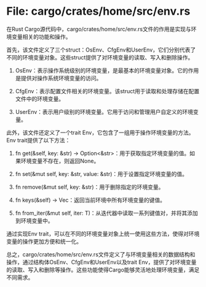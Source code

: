 # File: cargo/crates/home/src/env.rs

在Rust Cargo源代码中，cargo/crates/home/src/env.rs文件的作用是实现与环境变量相关的功能和操作。

首先，该文件定义了三个struct：OsEnv、CfgEnv和UserEnv，它们分别代表了不同的环境变量对象。这些struct提供了对环境变量的读取、写入和删除操作。

1. OsEnv：表示操作系统级别的环境变量，是最基本的环境变量对象。它的作用是提供对操作系统环境变量的访问。

2. CfgEnv：表示配置文件相关的环境变量。该struct用于读取和处理存储在配置文件中的环境变量。

3. UserEnv：表示用户级别的环境变量。它用于访问和管理用户自定义的环境变量。

此外，该文件还定义了一个trait Env，它包含了一组用于操作环境变量的方法。Env trait提供了以下方法：

1. fn get(&self, key: &str) -> Option<&str>：用于获取指定环境变量的值。如果环境变量不存在，则返回None。

2. fn set(&mut self, key: &str, value: &str)：用于设置指定环境变量的值。

3. fn remove(&mut self, key: &str)：用于删除指定的环境变量。

4. fn keys(&self) -> Vec<String>：返回当前环境中所有环境变量的键值。

5. fn from_iter<T>(&mut self, iter: T)：从迭代器中读取一系列键值对，并将其添加到环境变量中。

通过实现Env trait，可以在不同的环境变量对象上统一使用这些方法，使得对环境变量的操作更加方便和统一化。

总之，cargo/crates/home/src/env.rs文件定义了与环境变量相关的数据结构和操作，通过结构体OsEnv、CfgEnv和UserEnv以及trait Env，提供了对环境变量的读取、写入和删除等操作。这些功能使得Cargo能够灵活地处理环境变量，满足不同需求。

